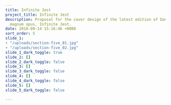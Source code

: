 ```yaml
---
title: Infinite Jest
project_title: Infinite Jest
description: Proposal for the cover design of the latest edition of David Foster Wallace’s
  magnum opus, Infinite Jest.
date: 2018-09-14 15:16:46 +0000
sort_order: 5
slide_1:
- "/uploads/section-five_01.jpg"
- "/uploads/section-five_02.jpg"
slide_1_dark_toggle: true
slide_2: []
slide_2_dark_toggle: false
slide_3: []
slide_3_dark_toggle: false
slide_4: []
slide_4_dark_toggle: false
slide_5: []
slide_5_dark_toggle: false

---
```


